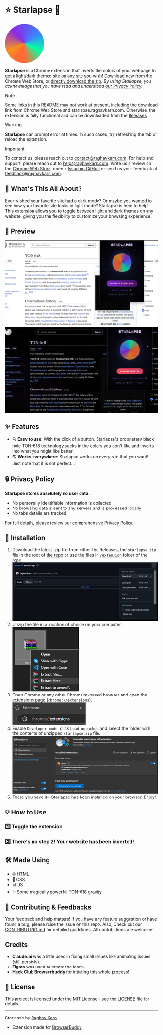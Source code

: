 # ⭐ Starlapse 🌠

![Starlapse Icon](extension/icons/icon128.png)

**Starlapse** is a Chrome extension that inverts the colors of your webpage to get a light/dark themed site on  any site you wish! [Download now](https://chromewebstore.google.com/) from the Chrome Web Store, or [directly download the zip](https://github.com/raghav-karn/starlapse/releases/latest/download/starlapse.zip). *By using Starlapse, you acknowledge that you have read and understood [our Privacy Policy](https://starlapse.raghavkarn.com/privacy-policy).*

> [!NOTE]
Some links in this README may not work at present, including the download link from Chrome Web Store and starlapse.raghavkarn.com. Otherwise, the extension is fully functional and can be downloaded from the [Releases](https://github.com/raghav-karn/starlapse/releases/latest).

> [!WARNING]
> **Starlapse** can prompt error at times. In such cases, try refreshing the tab or reload the extension. 

> [!IMPORTANT]
> To contact us, please reach out to [contact@raghavkarn.com](mailto:contact@raghavkarn.com). For help and support, please reach out to [help@raghavkarn.com](mailto:help@raghavkarn.com). Write us a review on the [Chrome Web Store](https://chromewebstore.google.com/detail/starlapse/jkkedagbmggnopjjjjodahkbpmolidje/reviews), open a [Issue on GitHub](https://github.com/raghav-karn/starlapse/issues) or send us your feedback at [feedback@raghavkarn.com](mailto:feedback@raghavkarn.com).

## 🤔 What's This All About?

Ever wished your favorite site had a dark mode? Or maybe you wanted to see how your favorite site looks in light mode? Starlapse is here to help! This extension allows you to toggle between light and dark themes on any website, giving you the flexibility to customize your browsing experience.

## 📸 Preview
![Preview1](images/preview1.png)
![Preview2](images/preview2.png)

## ✨ Features

- 🔍 **Easy to use**: With the click of a button, Starlapse's proprietary black hole TON-618 technology sucks in the colors you don't like and inverts into what you might like better.
- 🌎 **Works everywhere**: Starlapse works on every site that you want! Just note that it is not perfect...

## 🔒 Privacy Policy

**Starlapse stores absolutely no user data.**

- No personally identifiable information is collected
- No browsing data is sent to any servers and is processed locally
- No tabs details are tracked

For full details, please review our comprehensive [Privacy Policy](https://starlapse.raghavkarn.com/privacy-policy).

## 🚀 Installation

1. Download the latest .zip file from either the Releases, the `starlapse.zip` file in the root of [the repo](https://github.com/raghav-karn/starlapse) or use the files in [`/extension`](https://github.com/raghav-karn/starlapse/tree/main/extension) folder of the repo.
![Step 1](images/dwd1.png)
2. Unzip the file in a location of choice on your computer.
![Step 2](images/dwd2.png)
3. Open Chrome or any other Chromium-based browser and open the extensions page (`chrome://extensions`).
![Step 3](images/dwd3.png)
4. Enable `Developer mode`, click `Load unpacked` and select the folder with the contents of unzipped `starlapse.zip` file.
![Step 4](images/dwd4.png)
5. There you have it—Starlapse has been installed on your browser. Enjoy!

## 💡 How to Use

### 1️⃣ Toggle the extension

### 2️⃣ There's no step 2! Your website has been inverted!

## 🛠️ Made Using

- 🌐 HTML
- 🎨 CSS
- 📊 JS
- ✨ Some magically powerful TON-618 gravity

## 🤝 Contributing & Feedbacks
Your feedback and help matters! If you have any feature suggestion or have found a bug, please raise the issue on this repo. Also, Check out our [CONTRIBUTING.md](https://github.com/raghav-karn/.github/blob/main/CONTRIBUTING.md) for detailed guidelines. All contributions are welcome!

## Credits

- **Claude.ai** was a little used in fixing small issues like animating issues (still persists).
- **Figma** was used to create the icons.
- **Hack Club Browserbuddy** for intiating this whole process!

## 📝 License

This project is licensed under the MIT License - see the [LICENSE](LICENSE) file for details.

---
Starlapse by [Raghav Karn](https://github.com/raghav-karn)
- Extension made for [BrowserBuddy](https://browserbuddy.hackclub.com)
